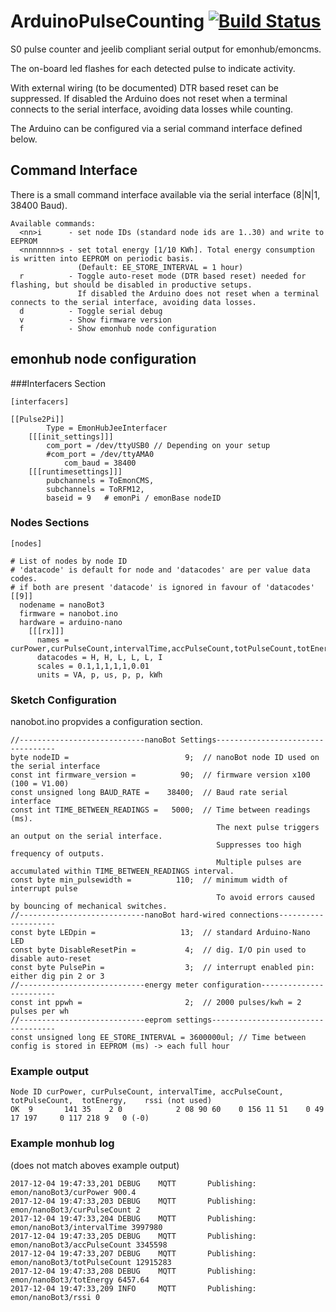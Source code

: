 # ArduinoPulseCounting [![Build Status](https://travis-ci.org/Trickx/ArduinoPulseCounting.svg?branch=master)](https://travis-ci.org/Trickx/ArduinoPulseCounting)
S0 pulse counter and jeelib compliant serial output for emonhub/emoncms.

The on-board led flashes for each detected pulse to indicate activity.

With external wiring (to be documented) DTR based reset can be suppressed.
If disabled the Arduino does not reset when a terminal connects to the serial interface, avoiding data losses while counting.

The Arduino can be configured via a serial command interface defined below.

## Command Interface
There is a small command interface available via the serial interface (8|N|1, 38400 Baud).
```
Available commands:                                                                                       
  <nn>i      - set node IDs (standard node ids are 1..30) and write to EEPROM
  <nnnnnnn>s - set total energy [1/10 KWh]. Total energy consumption is written into EEPROM on periodic basis.
               (Default: EE_STORE_INTERVAL = 1 hour)
  r          - Toggle auto-reset mode (DTR based reset) needed for flashing, but should be disabled in productive setups.
               If disabled the Arduino does not reset when a terminal connects to the serial interface, avoiding data losses.
  d          - Toggle serial debug
  v          - Show firmware version
  f          - Show emonhub node configuration
```
## emonhub node configuration
###Interfacers Section
```
[interfacers]

[[Pulse2Pi]]
        Type = EmonHubJeeInterfacer
    [[[init_settings]]]
        com_port = /dev/ttyUSB0 // Depending on your setup
        #com_port = /dev/ttyAMA0
		    com_baud = 38400
    [[[runtimesettings]]]
        pubchannels = ToEmonCMS,
        subchannels = ToRFM12,
        baseid = 9   # emonPi / emonBase nodeID
```
### Nodes Sections
```
[nodes]

# List of nodes by node ID
# 'datacode' is default for node and 'datacodes' are per value data codes.
# if both are present 'datacode' is ignored in favour of 'datacodes'
[[9]]
  nodename = nanoBot3
  firmware = nanobot.ino
  hardware = arduino-nano
    [[[rx]]]
      names = curPower,curPulseCount,intervalTime,accPulseCount,totPulseCount,totEnergy
      datacodes = H, H, L, L, L, I
      scales = 0.1,1,1,1,1,0.01
      units = VA, p, us, p, p, kWh
```      
### Sketch Configuration
nanobot.ino propvides a configuration section.
```
//----------------------------nanoBot Settings----------------------------------
byte nodeID =                          9;  // nanoBot node ID used on the serial interface
const int firmware_version =          90;  // firmware version x100 (100 = V1.00)
const unsigned long BAUD_RATE =    38400;  // Baud rate serial interface
const int TIME_BETWEEN_READINGS =   5000;  // Time between readings (ms).
                                              The next pulse triggers an output on the serial interface.
                                              Suppresses too high frequency of outputs.
                                              Multiple pulses are accumulated within TIME_BETWEEN_READINGS interval.
const byte min_pulsewidth =          110;  // minimum width of interrupt pulse
                                              To avoid errors caused by bouncing of mechanical switches.
//----------------------------nanoBot hard-wired connections--------------------
const byte LEDpin =                   13;  // standard Arduino-Nano LED
const byte DisableResetPin =           4;  // dig. I/O pin used to disable auto-reset
const byte PulsePin =                  3;  // interrupt enabled pin: either dig pin 2 or 3
//----------------------------energy meter configuration------------------------
const int ppwh =                       2;  // 2000 pulses/kwh = 2 pulses per wh
//----------------------------eeprom settings-----------------------------------
const unsigned long EE_STORE_INTERVAL = 3600000ul; // Time between config is stored in EEPROM (ms) -> each full hour
```

### Example output
```
Node ID curPower, curPulseCount, intervalTime, accPulseCount, totPulseCount,  totEnergy,    rssi (not used)
OK  9       141 35    2 0            2 08 90 60    0 156 11 51    0 49 17 197     0 117 218 9   0 (-0) 
```
### Example monhub log
(does not match aboves example output)
```
2017-12-04 19:47:33,201 DEBUG    MQTT       Publishing: emon/nanoBot3/curPower 900.4
2017-12-04 19:47:33,203 DEBUG    MQTT       Publishing: emon/nanoBot3/curPulseCount 2
2017-12-04 19:47:33,204 DEBUG    MQTT       Publishing: emon/nanoBot3/intervalTime 3997980
2017-12-04 19:47:33,205 DEBUG    MQTT       Publishing: emon/nanoBot3/accPulseCount 3345598
2017-12-04 19:47:33,207 DEBUG    MQTT       Publishing: emon/nanoBot3/totPulseCount 12915283
2017-12-04 19:47:33,208 DEBUG    MQTT       Publishing: emon/nanoBot3/totEnergy 6457.64
2017-12-04 19:47:33,209 INFO     MQTT       Publishing: emon/nanoBot3/rssi 0
```
